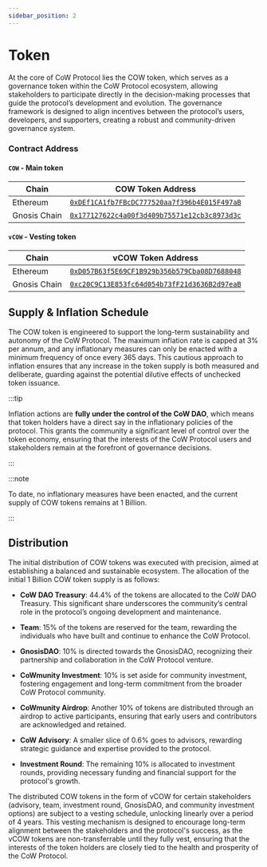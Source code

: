 ```yaml
---
sidebar_position: 2
---
```


# Token

At the core of CoW Protocol lies the COW token, which serves as a governance token within the CoW Protocol ecosystem, allowing stakeholders to participate directly in the decision-making processes that guide the protocol’s development and evolution. The governance framework is designed to align incentives between the protocol’s users, developers, and supporters, creating a robust and community-driven governance system.

### Contract Address

#### `COW` - Main token

| **Chain** | **COW Token Address** |
| --- | --- |
| Ethereum | [`0xDEf1CA1fb7FBcDC777520aa7f396b4E015F497aB`](https://etherscan.io/token/0xDEf1CA1fb7FBcDC777520aa7f396b4E015F497aB) |
| Gnosis Chain | [`0x177127622c4a00f3d409b75571e12cb3c8973d3c`](https://gnosisscan.io/token/0x177127622c4a00f3d409b75571e12cb3c8973d3c) |

#### `vCOW` - Vesting token

| **Chain** | **vCOW Token Address** |
| --- | --- |
| Ethereum | [`0xD057B63f5E69CF1B929b356b579Cba08D7688048`](https://etherscan.io/token/0xD057B63f5E69CF1B929b356b579Cba08D7688048) |
| Gnosis Chain | [`0xc20C9C13E853fc64d054b73fF21d3636B2d97eaB`](https://gnosisscan.io/token/0xc20C9C13E853fc64d054b73fF21d3636B2d97eaB) |

## Supply & Inflation Schedule

The COW token is engineered to support the long-term sustainability and autonomy of the CoW Protocol. The maximum inflation rate is capped at 3% per annum, and any inflationary measures can only be enacted with a minimum frequency of once every 365 days. This cautious approach to inflation ensures that any increase in the token supply is both measured and deliberate, guarding against the potential dilutive effects of unchecked token issuance.

:::tip

Inflation actions are **fully under the control of the CoW DAO**, which means that token holders have a direct say in the inflationary policies of the protocol. This grants the community a significant level of control over the token economy, ensuring that the interests of the CoW Protocol users and stakeholders remain at the forefront of governance decisions.

:::

:::note

To date, no inflationary measures have been enacted, and the current supply of COW tokens remains at 1 Billion.

:::

## Distribution

The initial distribution of COW tokens was executed with precision, aimed at establishing a balanced and sustainable ecosystem. The allocation of the initial 1 Billion COW token supply is as follows:

- **CoW DAO Treasury**: 44.4% of the tokens are allocated to the CoW DAO Treasury. This significant share underscores the community’s central role in the protocol’s ongoing development and maintenance.
  
- **Team**: 15% of the tokens are reserved for the team, rewarding the individuals who have built and continue to enhance the CoW Protocol.
  
- **GnosisDAO**: 10% is directed towards the GnosisDAO, recognizing their partnership and collaboration in the CoW Protocol venture.
  
- **CoWmunity Investment**: 10% is set aside for community investment, fostering engagement and long-term commitment from the broader CoW Protocol community.
  
- **CoWmunity Airdrop**: Another 10% of tokens are distributed through an airdrop to active participants, ensuring that early users and contributors are acknowledged and retained.
  
- **CoW Advisory**: A smaller slice of 0.6% goes to advisors, rewarding strategic guidance and expertise provided to the protocol.
  
- **Investment Round**: The remaining 10% is allocated to investment rounds, providing necessary funding and financial support for the protocol's growth.

The distributed COW tokens in the form of vCOW for certain stakeholders (advisory, team, investment round, GnosisDAO, and community investment options) are subject to a vesting schedule, unlocking linearly over a period of 4 years. This vesting mechanism is designed to encourage long-term alignment between the stakeholders and the protocol's success, as the vCOW tokens are non-transferrable until they fully vest, ensuring that the interests of the token holders are closely tied to the health and prosperity of the CoW Protocol.